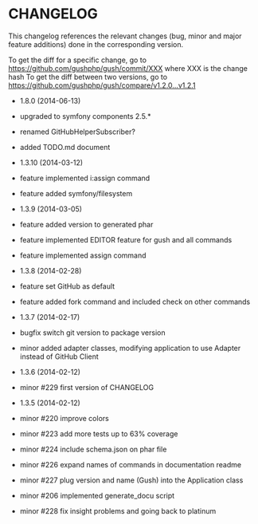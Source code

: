 CHANGELOG
=========

This changelog references the relevant changes (bug, minor and major feature
additions) done in the corresponding version.

To get the diff for a specific change, go to https://github.com/gushphp/gush/commit/XXX where XXX is the change hash
To get the diff between two versions, go to https://github.com/gushphp/gush/compare/v1.2.0...v1.2.1

* 1.8.0 (2014-06-13)

 * upgraded to symfony components 2.5.*
 * renamed GitHubHelperSubscriber?
 * added TODO.md document

* 1.3.10 (2014-03-12)

 * feature implemented i:assign command
 * feature added symfony/filesystem

* 1.3.9 (2014-03-05)

 * feature added version to generated phar
 * feature implemented EDITOR feature for gush and all commands
 * feature implemented assign command

* 1.3.8 (2014-02-28)

 * feature set GitHub as default
 * feature added fork command and included check on other commands

* 1.3.7 (2014-02-17)

 * bugfix switch git version to package version
 * minor added adapter classes, modifying application to use Adapter instead of GitHub Client

* 1.3.6 (2014-02-12)

 * minor #229 first version of CHANGELOG

* 1.3.5 (2014-02-12)

 * minor #220 improve colors
 * minor #223 add more tests up to 63% coverage
 * minor #224 include schema.json on phar file
 * minor #226 expand names of commands in documentation readme
 * minor #227 plug version and name (Gush) into the Application class
 * minor #206 implemented generate_docu script
 * minor #228 fix insight problems and going back to platinum
